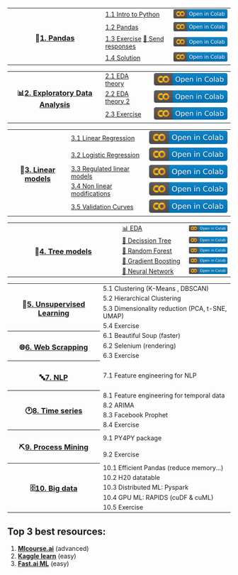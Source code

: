 <!-- <h1 align="center">Curso de Ciencia Datos</h1> -->

<table>
  
  <!----------------------------------- 🐼 1. Pandas ----------------------------------->
  <tr>
    <th rowspan="4" width="200"><h3>🐼<a href="/01.%20Python%20y%20Pandas">1. Pandas</a></h3></th>
    <td align="left"><a href="/01.%20Python%20y%20Pandas/1.1%20Python.ipynb">1.1 Intro to Python</a></td>
    <td align="left"><a href="https://colab.research.google.com/github/CenticMurcia/curso-ciencia-datos/blob/master/01.%20Python%20y%20Pandas/1.1%20Python.ipynb"><img src="img/colab.svg"/></a></td>
  </tr>
  <tr>
    <td align="left"><a href="/01.%20Python%20y%20Pandas/1.2%20Pandas.ipynb">1.2 Pandas</a></td>
    <td align="left"><a href="https://colab.research.google.com/github/CenticMurcia/curso-ciencia-datos/blob/master/01.%20Python%20y%20Pandas/1.2%20Pandas.ipynb"><img src="img/colab.svg"/></a></td>
  </tr>
  <tr>
    <td align="left"><a href="/01.%20Python%20y%20Pandas/1.3%20Pandas%20exercise.ipynb">1.3 Exercise</a> <a href="https://forms.gle/NivU7hQfvsxysTwz6">📝 Send responses</a></td>
    <td align="left"><a href="https://colab.research.google.com/github/CenticMurcia/curso-ciencia-datos/blob/master/01.%20Python%20y%20Pandas/1.3%20Pandas%20exercise.ipynb"><img src="img/colab.svg"/></a></td>
  </tr>
  <tr>
    <td align="left"><a href="/01.%20Python%20y%20Pandas/1.4%20Pandas%20solution.ipynb">1.4 Solution</a></td>
    <td align="left"><a href="https://colab.research.google.com/github/CenticMurcia/curso-ciencia-datos/blob/master/01.%20Python%20y%20Pandas/1.4%20Pandas%20solution.ipynb"><img src="img/colab.svg"/></a></td>
  </tr>
</table>   
   
<table>
  <!----------------------------------- 📊 2. EDA ----------------------------------->
  <tr>
    <th rowspan="3"><h3>📊<a href="/02.%20EDA">2. Exploratory Data Analysis</a></h3></th>
    <td align="left"><a href="/02.%20EDA/2.1%20EDA%20teoria.ipynb">2.1 EDA theory</a></td>
    <td align="left"><a href="https://colab.research.google.com/github/CenticMurcia/curso-ciencia-datos/blob/master/02.%20EDA/2.1%20EDA%20teoria.ipynb"><img src="img/colab.svg"/></a></td>
  </tr>
  <tr>
    <td align="left"><a href="/02.%20EDA/2.2%20EDA%20teoria%20extra.ipynb">2.2 EDA theory 2</a></td>
    <td align="left"><a href="https://colab.research.google.com/github/CenticMurcia/curso-ciencia-datos/blob/master/02.%20EDA/2.2%20EDA%20teoria%20extra.ipynb"><img src="img/colab.svg"/></a></td>
  </tr>
  <tr>
    <td align="left"><a href="/02.%20EDA/2.3%20EDA%20ejercicio.ipynb">2.3 Exercise</a></td>
    <td align="left"><a href="https://colab.research.google.com/github/CenticMurcia/curso-ciencia-datos/blob/master/02.%20EDA/2.3%20EDA%20ejercicio.ipynb"><img src="img/colab.svg"/></a></td>
  </tr>
</table>   
   
<table>
  <!----------------------------------- 📏 3. Linear models ----------------------------------->
  <tr>
    <th rowspan="5"><h3>📏<a href="/03.%20Linear%20models">3. Linear models</a></h3></th>
    <td align="left"><a href="/02.%20EDA/3.1%20Linear%20Regression.ipynb">3.1 Linear Regression</a></td>
    <td align="left"><a href="https://colab.research.google.com/github/CenticMurcia/curso-ciencia-datos/blob/master/02.%20Linear/3.1%20Linear%20Regression.ipynb"><img src="img/colab.svg"/></a></td>
  </tr>
  <tr>
    <td align="left"><a href="/03.%20Linear%20models/3.2%20Logistic%20Regression.ipynb">3.2 Logistic Regression</a></td>
    <td align="left"><a href="https://colab.research.google.com/github/CenticMurcia/curso-ciencia-datos/blob/master/03.%20Linear%20models/3.2%20EDA%20teoria%20extra.ipynb"><img src="img/colab.svg"/></a></td>
  </tr>
  <tr>
    <td align="left"><a href="/03.%20Linear%20models/3.3%20Regularization.ipynb">3.3 Regulated linear models</a></td>
    <td align="left"><a href="https://colab.research.google.com/github/CenticMurcia/curso-ciencia-datos/blob/master/03.%20Linear%20models/3.3%20Regularization.ipynb"><img src="img/colab.svg"/></a></td>
  </tr>
  <tr>
    <td align="left"><a href="/03.%20Linear%20models/3.4%20Polynomical.ipynb">3.4 Non linear modifications</a></td>
    <td align="left"><a href="https://colab.research.google.com/github/CenticMurcia/curso-ciencia-datos/blob/master/03.%20Linear%20models/3.4%20Polynomical.ipynb"><img src="img/colab.svg"/></a></td>
  </tr>
  <tr>
    <td align="left"><a href="/03.%20Linear%20models/3.5%20Curves.ipynb">3.5 Validation Curves</a></td>
    <td align="left"><a href="https://colab.research.google.com/github/CenticMurcia/curso-ciencia-datos/blob/master/03.%20Linear%20models/3.5%20Curves.ipynb"><img src="img/colab.svg"/></a></td>
  </tr>
</table>   
   
<table>
  <!----------------------------------- 🌳 4. Tree models ----------------------------------->
  <tr>
    <th width="50%" rowspan="5"><h3>🌳<a href="/04.%20Tree%20models">4. Tree models</a></h3></th>
    <td width="30%"><a href="04.%20Tree%20models/2.1%20EDA.ipynb">📊 EDA</a></td>
    <td><a href="https://colab.research.google.com/github/CenticMurcia/curso-ciencia-datos/blob/master/04.%20Tree%20models/2.1%20EDA.ipynb"><img src="img/colab.svg"/></a></td>
  </tr>
  <tr>
    <td><a href="/04.%20Tree%20models/2.2%20Decission%20tree.ipynb">🌳 Decission Tree</a></td>
    <td><a href="https://colab.research.google.com/github/CenticMurcia/curso-ciencia-datos/blob/master/04.%20Tree%20models/2.2%20Decission%20tree.ipynb"><img src="img/colab.svg"/></a></td>
  </tr>
  <tr>
    <td><a href="/04.%20Tree%20models/2.3%20Random%20Forest.ipynb">🌲 Random Forest</a></td>
    <td><a href="https://colab.research.google.com/github/CenticMurcia/curso-ciencia-datos/blob/master/04.%20Tree%20models/2.3%20Random%20Forest.ipynb"><img src="img/colab.svg"/></a></td>
  </tr> 
  <tr>
    <td><a href="/04.%20Tree%20models/2.4%20Gradient%20Boosting.ipynb">🌴 Gradient Boosting</a></td>
    <td><a href="https://colab.research.google.com/github/CenticMurcia/curso-ciencia-datos/blob/master/04.%20Tree%20models/2.4%20Gradient%20Boosting.ipynb"><img src="img/colab.svg"/></a></td>
  </tr>
  <tr>
    <td><a href="/04.%20Tree%20models/2.5%20Neural%20Network.ipynb">🧠 Neural Network</a></td>
    <td><a href="https://colab.research.google.com/github/CenticMurcia/curso-ciencia-datos/blob/master/04.%20Tree%20models/2.5%20Neural%20Network.ipynb"><img src="img/colab.svg"/></a></td>
  </tr>
</table> 

   
<table>
  <!-----------------------------------  🤹 5. Unsupervised Learning ----------------------------------->
  <tr>
    <th rowspan="4"><h3>🤹<a href="#">5. Unsupervised Learning</a></h3></th>
    <td>5.1 Clustering (K-Means , DBSCAN)</td>
  </tr>
  <tr><td>5.2 Hierarchical Clustering</td></tr>
  <tr><td>5.3 Dimensionality reduction (PCA, t-SNE, UMAP)</td></tr>
  <tr><td>5.4 Exercise</td></tr>
  
  <!-----------------------------------  🌐 6. Web scrapping ----------------------------------->
  <tr>
    <th rowspan="3"><h3>🌐<a href="#">6. Web Scrapping</a></h3></th>
    <td>6.1 Beautiful Soup (faster)</td>
  </tr>
  <tr><td>6.2 Selenium (rendering)</td></tr>
  <tr><td>6.3 Exercise</td></tr>
  
  <!-----------------------------------  🔤 7. NLP ----------------------------------->
  <tr>
    <th rowspan="1"><h3>🔤<a href="#">7. NLP</a></h3></th>
    <td>7.1 Feature engineering for NLP</td>
  </tr>
  
  <!-----------------------------------  🕐 8. Time series ----------------------------------->
  <tr>
    <th rowspan="4"><h3>🕐<a href="#">8. Time series</a></h3></th>
    <td>8.1 Feature engineering for temporal data</td>
  </tr>
  <tr><td>8.2 ARIMA</td></tr>
  <tr><td>8.3 Facebook Prophet</td></tr>
  <tr><td>8.4 Exercise</td></tr>
  
  <!---------------------------------  ⛏️ 9. Process Mining --------------------------------->
  <tr>
    <th rowspan="2"><h3>⛏️<a href="#">9. Process Mining</a></h3></th>
    <td>9.1 PY4PY package</td>
  </tr>
  <tr>
    <td>9.2 Exercise</td>
  </tr>
  
  <!-----------------------------------  🗄️ 10. Big data ----------------------------------->
  <tr>
    <th rowspan="5"><h3>🗄️<a href="#">10. Big data</a></h3></th>
    <td>10.1 Efficient Pandas (reduce memory...)</td>
  </tr>
  <tr><td>10.2 H20 datatable</td></tr>
  <tr><td>10.3 Distributed ML: Pyspark</td></tr>
  <tr><td>10.4 GPU ML: RAPIDS (cuDF & cuML)</td></tr>
  <tr><td>10.5 Exercise</td></tr>

</table>

<!--
- **Ditributed ML**: Pyspark
  - [A Neanderthal’s Guide to pyspark](https://towardsdatascience.com/a-neanderthals-guide-to-apache-spark-in-python-9ef1f156d427)
  - [collaborative filtering with Pyspark](https://www.kaggle.com/vchulski/tutorial-collaborative-filtering-with-pyspark)
- **ML on the GPU**: RAPIDS (cuDF & cuML)

-->

## Top 3 best resources:
1. [**Mlcourse.ai**](http://mlcourse.ai) (advanced)
2. [**Kaggle learn**](https://www.kaggle.com/learn) (easy)
3. [**Fast.ai ML**](http://course18.fast.ai/ml) (easy)


